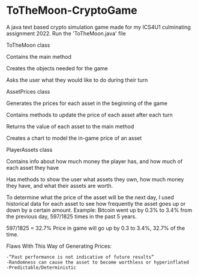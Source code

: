 # ToTheMoon-CryptoGame
A java text based crypto simulation game made for my ICS4U1 culminating assignment 2022. Run the 'ToTheMoon.java' file

ToTheMoon class

Contains the main method

Creates the objects needed for the game

Asks the user what they would like to do during their turn

AssetPrices class

Generates the prices for each asset in the beginning of the game

Contains methods to update the price of each asset after each turn

Returns the value of each asset to the main method

Creates a chart to model the in-game price of an asset


PlayerAssets class

Contains info about how much money the player has, and how much of each asset they have

Has methods to show the user what assets they own, how much money they have, and what their assets are worth.

To determine what the price of the asset will be the next day, I used historical data for each asset to see how frequently the asset goes up or down by a certain amount. 
Example: 
Bitcoin went up by 0.3% to 3.4% from the previous day, 597/1825 times in the past 5 years.

597/1825 = 32.7% Price in game will go up by 0.3 to 3.4%, 32.7% of the time.

Flaws With This Way of Generating Prices:

	-“Past performance is not indicative of future results”
	-Randomness can cause the asset to become worthless or hyperinflated
	-Predictable/Deterministic
